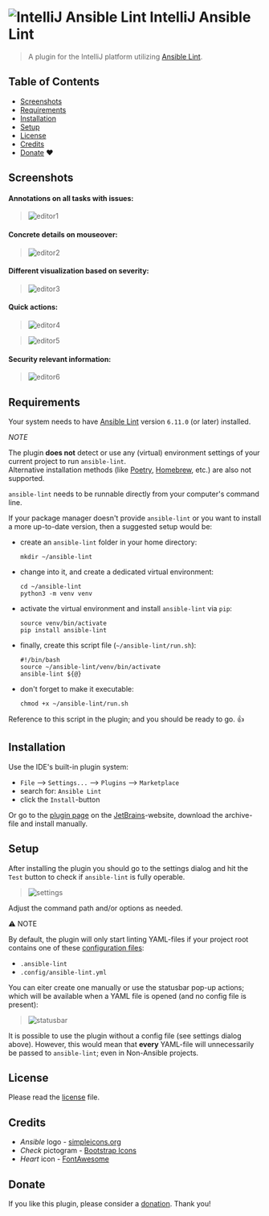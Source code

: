 # ![IntelliJ Ansible Lint](src/main/resources/META-INF/pluginIcon.png) IntelliJ Ansible Lint

> A plugin for the IntelliJ platform utilizing [Ansible Lint](https://ansible-lint.readthedocs.io/).

## Table of Contents

* [Screenshots](#screenshots)
* [Requirements](#requirements)
* [Installation](#installation)
* [Setup](#setup)
* [License](#license)
* [Credits](#credits)
* [Donate](#donate) :heart:

## Screenshots

#### Annotations on all tasks with issues:

> ![editor1](screenshots/editor1.png)

#### Concrete details on mouseover:

> ![editor2](screenshots/editor2.png)

#### Different visualization based on severity:

> ![editor3](screenshots/editor3.png)

#### Quick actions:

> ![editor4](screenshots/editor4.png)

> ![editor5](screenshots/editor5.png)

#### Security relevant information:

> ![editor6](screenshots/editor6.png)

## Requirements

Your system needs to have [Ansible Lint](https://github.com/ansible/ansible-lint) version `6.11.0` (or later) installed.

_NOTE_

The plugin **does not** detect or use any (virtual) environment settings of your current project to run `ansible-lint`.  
Alternative installation methods (like [Poetry](https://python-poetry.org/), [Homebrew](https://brew.sh), etc.) are also not supported.

`ansible-lint` needs to be runnable directly from your computer's command line.

If your package manager doesn't provide `ansible-lint` or you want to install a more up-to-date version, then a suggested setup would be:

* create an `ansible-lint` folder in your home directory:
  ```
  mkdir ~/ansible-lint
  ```

* change into it, and create a dedicated virtual environment:
  ```
  cd ~/ansible-lint
  python3 -m venv venv
  ```

* activate the virtual environment and install `ansible-lint` via `pip`:
  ```
  source venv/bin/activate
  pip install ansible-lint
  ```

* finally, create this script file (`~/ansible-lint/run.sh`):
  ```
  #!/bin/bash
  source ~/ansible-lint/venv/bin/activate
  ansible-lint ${@}
  ```

* don't forget to make it executable:
  ```
  chmod +x ~/ansible-lint/run.sh
  ```

Reference to this script in the plugin; and you should be ready to go. 👍

## Installation

Use the IDE's built-in plugin system:

* `File` --> `Settings...` --> `Plugins` --> `Marketplace`
* search for: `Ansible Lint`
* click the `Install`-button

Or go to the [plugin page](https://plugins.jetbrains.com/plugin/20905-ansible-lint) on the [JetBrains](https://www.jetbrains.com)-website, download the archive-file and install manually.

## Setup

After installing the plugin you should go to the settings dialog and hit the `Test` button to check if `ansible-lint` is fully operable.

> ![settings](screenshots/settings.png)

Adjust the command path and/or options as needed.

:warning: NOTE

By default, the plugin will only start linting YAML-files if your project root contains one of these [configuration files](https://ansible-lint.readthedocs.io/configuring/#using-local-configuration-files):

* `.ansible-lint`
* `.config/ansible-lint.yml`

You can eiter create one manually or use the statusbar pop-up actions; which will be available when a YAML file is opened (and no config file is present):

> ![statusbar](screenshots/statusbar.png)

It is possible to use the plugin without a config file (see settings dialog above).
However, this would mean that **every** YAML-file will unnecessarily be passed to `ansible-lint`; even in Non-Ansible projects.

## License

Please read the [license](LICENSE) file.

## Credits

* _Ansible_ logo - [simpleicons.org](https://simpleicons.org/?q=ansible)
* _Check_ pictogram - [Bootstrap Icons](https://icons.getbootstrap.com/icons/check-circle-fill/)
* _Heart_ icon - [FontAwesome](https://fontawesome.com/icons/heart?s=solid&f=classic)

## Donate

If you like this plugin, please consider a [donation](https://paypal.me/AchimSeufert). Thank you!
